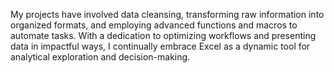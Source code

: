 My projects have involved data cleansing, transforming raw information into organized formats, and employing advanced functions and macros to automate tasks. With a dedication to optimizing workflows and presenting data in impactful ways, I continually embrace Excel as a dynamic tool for analytical exploration and decision-making.
